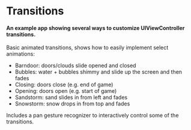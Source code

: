 # Transitions

#### An example app showing several ways to customize UIViewController transitions.

Basic animated transitions, shows how to easily implement select animations: 

* Barndoor: doors/clouds slide opened and closed
* Bubbles: water + bubbles shimmy and slide up the screen and then fades
* Closing: doors close (e.g. end of game)
* Opening: doors open (e.g. start of game)
* Sandstorm: sand slides in from left and fades
* Snowstorm: snow drops in from top and fades

Includes a pan gesture recognizer to interactively control some of the transitions.
